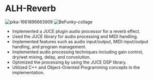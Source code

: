 # ALH-Reverb
![pika-1661896663909](https://user-images.githubusercontent.com/48418857/187551178-9c10f838-0395-4c24-9718-d287808e82d6.png)
![BeFunky-collage](https://user-images.githubusercontent.com/48418857/218116981-1f6b6661-bce9-4452-8761-d3e628624646.jpg)



- Implemented a JUCE plugin audio processor for a reverb effect.
- Used the JUCE library for audio processing and MIDI handling.
- Implemented features such as audio input/output, MIDI input/output handling, and program management.
- Implemented audio processing techniques including gain control, dry/wet mixing, delay, and convolution.
- Optimized the processing by using the JUCE DSP library.
- Utilized C++ and Object-Oriented Programming concepts in the implementation.

